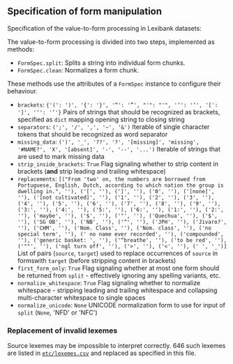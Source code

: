 ## Specification of form manipulation


Specification of the value-to-form processing in Lexibank datasets:

The value-to-form processing is divided into two steps, implemented as methods:
- `FormSpec.split`: Splits a string into individual form chunks.
- `FormSpec.clean`: Normalizes a form chunk.

These methods use the attributes of a `FormSpec` instance to configure their behaviour.

- `brackets`: `{'(': ')', '{': '}', '“': '”', "'": "'", 'ʼ': 'ʼ', '[': ']', '‘': '’'}`
  Pairs of strings that should be recognized as brackets, specified as `dict` mapping opening string to closing string
- `separators`: `(';', '/', ',', '~', '&')`
  Iterable of single character tokens that should be recognized as word separator
- `missing_data`: `(')', '_', '??', '?', '[missing]', 'missing', '#NAME?', 'X', '[absent]', '-', '--', '...')`
  Iterable of strings that are used to mark missing data
- `strip_inside_brackets`: `True`
  Flag signaling whether to strip content in brackets (**and** strip leading and trailing whitespace)
- `replacements`: `[("From 'two' on, the numbers are borrowed from Portuguese, English, Dutch, according to which nation the group is dwelling in.", ''), ('[', ''), (']', ''), ('0', ''), ('[none]', ''), ('[not cultivated]', ''), ('1', ''), ('2', ''), ('3', ''), ('4', ''), ('5', ''), ('6', ''), ('7', ''), ('8', ''), ('9', ''), ('3:', ''), ('4:', ''), ('5:', ''), ('6:', ''), ('1:', ''), ('2:', ''), ('maybe', ''), ('$', ''), ('"', ''), ('Quechua', ''), ('$', ''), ('SG OB', ''), ('NB', ''), ('^', ''), ('JPH', ''), ('Jivaro?', ''), ('CHM', ''), ('Nom. Class', ''), ('Nom. class', ''), ('no special term', ''), (' no name ever recorded', ''), ('compounded', ''), ('generic basket: ', ''), ('“breathe', ''), ('to be red', ''), ('""', ''), ('ngl turn off', ''), ('>', ''), ('<', ''), (' ', '_')]`
  List of pairs (`source`, `target`) used to replace occurrences of `source` in formswith `target` (before stripping content in brackets)
- `first_form_only`: `True`
  Flag signaling whether at most one form should be returned from `split` - effectively ignoring any spelling variants, etc.
- `normalize_whitespace`: `True`
  Flag signaling whether to normalize whitespace - stripping leading and trailing whitespace and collapsing multi-character whitespace to single spaces
- `normalize_unicode`: `None`
  UNICODE normalization form to use for input of `split` (`None`, 'NFD' or 'NFC')

### Replacement of invalid lexemes

Source lexemes may be impossible to interpret correctly. 646 such lexemes are listed
in [`etc/lexemes.csv`](etc/lexemes.csv) and replaced as specified in this file.
